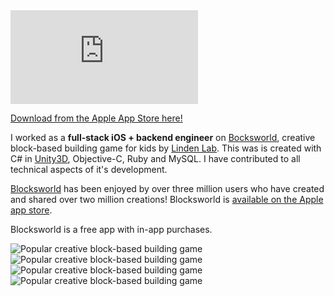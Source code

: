 <iframe class="embed-youtube" src="http://www.youtube.com/embed/6WrK-yxy90U" frameborder="0" allowfullscreen=""></iframe>

[Download from the Apple App Store here!][app-store]

I worked as a **full-stack iOS + backend engineer** on [Bocksworld][blocksworld], creative block-based building game for kids by [Linden Lab][linden-lab]. This was is created with C# in [Unity3D][unity3d], Objective-C, Ruby and MySQL.  I have contributed to all technical aspects of it's development.

[Blocksworld][blocksworld] has been enjoyed by over three million users who have created and shared over two million creations! Blocksworld is [available on the Apple app store][app-store].

Blocksworld is a free app with in-app purchases.

![Popular creative block-based building game](/content/images/blocksworld1.jpg)
![Popular creative block-based building game](/content/images/blocksworld2.jpg)
![Popular creative block-based building game](/content/images/blocksworld4.jpg)
![Popular creative block-based building game](/content/images/blocksworld3.jpg)

[unity3d]: http://unity3d.com/
[linden-lab]: http://www.lindenlab.com/
[blocksworld]: http://play.blocksworld.com/
[app-store]: http://itunes.apple.com/us/app/blocksworld-hd/id665886336
